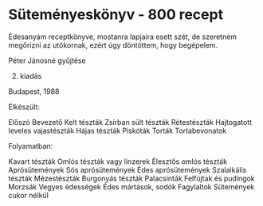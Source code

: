 # Süteményeskönyv - 800 recept

Édesanyám receptkönyve, mostanra lapjaira esett szét, de szeretném megőrizni az utókornak, ezért úgy döntöttem, hogy begépelem.

Péter Jánosné gyűjtése

2. kiadás

Budapest, 1988

Elkészült:

Előszó
Bevezető
Kelt tészták
Zsírban sült tészták
Rétestészták
Hajtogatott leveles vajastészták
Hájas tészták
Piskóták
Torták
  Tortabevonatok

Folyamatban:

Kavart tészták
Omlós tészták vagy linzerek
Élesztős omlós tészták
Aprósütemények
  Sós aprósütemények
  Édes aprósütemények
Szalalkális tészták
Mézestészták
Burgonyás tészták
Palacsinták
Felfújtak és pudingok
Morzsák
Vegyes édességek
Édes mártások, sodók
Fagylaltok
Sütemények cukor nélkül
  
